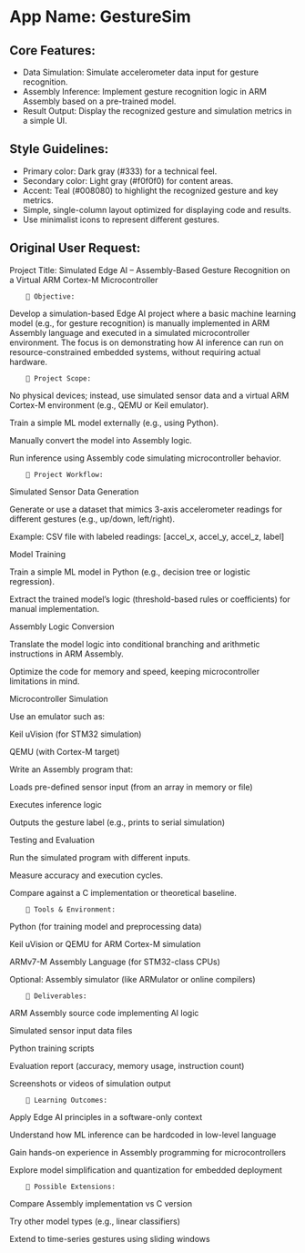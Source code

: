 # **App Name**: GestureSim

## Core Features:

- Data Simulation: Simulate accelerometer data input for gesture recognition.
- Assembly Inference: Implement gesture recognition logic in ARM Assembly based on a pre-trained model.
- Result Output: Display the recognized gesture and simulation metrics in a simple UI.

## Style Guidelines:

- Primary color: Dark gray (#333) for a technical feel.
- Secondary color: Light gray (#f0f0f0) for content areas.
- Accent: Teal (#008080) to highlight the recognized gesture and key metrics.
- Simple, single-column layout optimized for displaying code and results.
- Use minimalist icons to represent different gestures.

## Original User Request:
Project Title:
Simulated Edge AI – Assembly-Based Gesture Recognition on a Virtual ARM Cortex-M Microcontroller

		🔹 Objective:
Develop a simulation-based Edge AI project where a basic machine learning model (e.g., for gesture recognition) is manually implemented in ARM Assembly language and executed in a simulated microcontroller environment. The focus is on demonstrating how AI inference can run on resource-constrained embedded systems, without requiring actual hardware.

		🔹 Project Scope:
No physical devices; instead, use simulated sensor data and a virtual ARM Cortex-M environment (e.g., QEMU or Keil emulator).

Train a simple ML model externally (e.g., using Python).

Manually convert the model into Assembly logic.

Run inference using Assembly code simulating microcontroller behavior.

		🔹 Project Workflow:
Simulated Sensor Data Generation

Generate or use a dataset that mimics 3-axis accelerometer readings for different gestures (e.g., up/down, left/right).

Example: CSV file with labeled readings: [accel_x, accel_y, accel_z, label]

Model Training

Train a simple ML model in Python (e.g., decision tree or logistic regression).

Extract the trained model’s logic (threshold-based rules or coefficients) for manual implementation.

Assembly Logic Conversion

Translate the model logic into conditional branching and arithmetic instructions in ARM Assembly.

Optimize the code for memory and speed, keeping microcontroller limitations in mind.

Microcontroller Simulation

Use an emulator such as:

Keil uVision (for STM32 simulation)

QEMU (with Cortex-M target)

Write an Assembly program that:

Loads pre-defined sensor input (from an array in memory or file)

Executes inference logic

Outputs the gesture label (e.g., prints to serial simulation)

Testing and Evaluation

Run the simulated program with different inputs.

Measure accuracy and execution cycles.

Compare against a C implementation or theoretical baseline.

		🔹 Tools & Environment:
Python (for training model and preprocessing data)

Keil uVision or QEMU for ARM Cortex-M simulation

ARMv7-M Assembly Language (for STM32-class CPUs)

Optional: Assembly simulator (like ARMulator or online compilers)

		🔹 Deliverables:
ARM Assembly source code implementing AI logic

Simulated sensor input data files

Python training scripts

Evaluation report (accuracy, memory usage, instruction count)

Screenshots or videos of simulation output

		🔹 Learning Outcomes:
Apply Edge AI principles in a software-only context

Understand how ML inference can be hardcoded in low-level language

Gain hands-on experience in Assembly programming for microcontrollers

Explore model simplification and quantization for embedded deployment

		🔹 Possible Extensions:
Compare Assembly implementation vs C version

Try other model types (e.g., linear classifiers)

Extend to time-series gestures using sliding windows
  